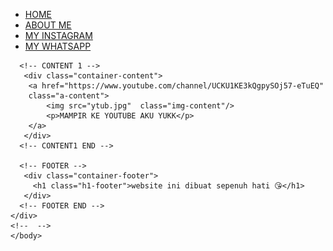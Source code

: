 <html>
    <head>
        <title>web saya</title>
        <link rel="stylesheet" href="style.css" />
    </head>
    <body>
        <div class="container">  
      <!-- NAVIGATION BAR -->
       <div class="container-navbar">
        <ul class="ul-navbar">
            <li class="li-navbar">
                <a href="#" class="a-navbar">HOME</a>
            </li>
            <li class="li-navbar">
                <a href="about.html" class="a-navbar">ABOUT ME</a>
            </li>
            <li class="li-navbar">
                <a href="contact.html " class="a-navbar">MY INSTAGRAM</a>
            </li>
            <li class="li-navbar">
                <a  href="nomor.html" class="a-navbar">MY WHATSAPP</a>
            </li>
        </ul>
       </div>
      <!-- NAVIGATION BAR SELESAI -->

      <!-- CONTENT 1 -->
       <div class="container-content">
        <a href="https://www.youtube.com/channel/UCKU1KE3kQgpySOj57-eTuEQ" 
        class="a-content">    
            <img src="ytub.jpg"  class="img-content"/>
            <p>MAMPIR KE YOUTUBE AKU YUKK</p>
        </a>        
       </div>
      <!-- CONTENT1 END -->

      <!-- FOOTER -->
       <div class="container-footer">
         <h1 class="h1-footer">website ini dibuat sepenuh hati 😘</h1>
       </div>
      <!-- FOOTER END -->
    </div>
    <!--  -->
    </body>
</html>
